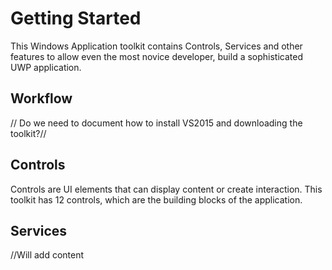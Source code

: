 # Getting Started 
This Windows Application toolkit contains Controls, Services and other features to allow even the most novice developer, build a sophisticated UWP application.

## Workflow
// Do we need to document how to install VS2015 and downloading the toolkit?//
## Controls 
Controls are UI elements that can display content or create interaction. This toolkit has 12 controls, which are the building blocks of the application.  

## Services
//Will add content 
